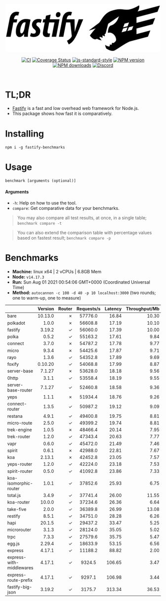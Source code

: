 <div align="center">
  <img src="https://github.com/fastify/graphics/raw/HEAD/fastify-landscape-outlined.svg" width="650" height="auto"/>
</div>

<div align="center">

[![CI](https://github.com/fastify/fastify/workflows/ci/badge.svg)](https://github.com/fastify/fastify/actions/workflows/ci.yml)
[![Coverage Status](https://coveralls.io/repos/github/fastify/fastify/badge.svg?branch=master)](https://coveralls.io/github/fastify/fastify?branch=master)
[![js-standard-style](https://img.shields.io/badge/code%20style-standard-brightgreen.svg?style=flat)](http://standardjs.com/)
[![NPM version](https://img.shields.io/npm/v/fastify.svg?style=flat)](https://www.npmjs.com/package/fastify)
[![NPM downloads](https://img.shields.io/npm/dm/fastify.svg?style=flat)](https://www.npmjs.com/package/fastify) [![Discord](https://img.shields.io/discord/725613461949906985)](https://discord.gg/fastify)

</div>
<br />

# TL;DR

* [Fastify](https://github.com/fastify/fastify) is a fast and low overhead web framework for Node.js.
* This package shows how fast it is comparatively.

# Installing

```
npm i -g fastify-benchmarks
```

# Usage

```
benchmark [arguments (optional)]
```

#### Arguments

* `-h`: Help on how to use the tool.
* `compare`: Get comparative data for your benchmarks.

> You may also compare all test results, at once, in a single table; `benchmark compare -t`

> You can also extend the comparison table with percentage values based on fastest result; `benchmark compare -p`
# Benchmarks

* __Machine:__ linux x64 | 2 vCPUs | 6.8GB Mem
* __Node:__ `v14.17.3`
* __Run:__ Sun Aug 01 2021 00:54:06 GMT+0000 (Coordinated Universal Time)
* __Method:__ `autocannon -c 100 -d 40 -p 10 localhost:3000` (two rounds; one to warm-up, one to measure)

|                          | Version | Router | Requests/s | Latency | Throughput/Mb |
| :--                      | --:     | --:    | :-:        | --:     | --:           |
| bare                     | 10.13.0 | ✗      | 57776.0    | 16.84   | 10.30         |
| polkadot                 | 1.0.0   | ✗      | 56608.8    | 17.19   | 10.10         |
| fastify                  | 3.19.2  | ✓      | 56060.0    | 17.39   | 10.00         |
| polka                    | 0.5.2   | ✓      | 55163.2    | 17.61   | 9.84          |
| connect                  | 3.7.0   | ✗      | 54787.2    | 17.78   | 9.77          |
| micro                    | 9.3.4   | ✗      | 54425.6    | 17.87   | 9.71          |
| rayo                     | 1.3.6   | ✓      | 54352.8    | 17.89   | 9.69          |
| foxify                   | 0.10.20 | ✓      | 54068.8    | 17.99   | 8.87          |
| server-base              | 7.1.27  | ✗      | 53628.0    | 18.18   | 9.56          |
| 0http                    | 3.1.1   | ✓      | 53558.4    | 18.19   | 9.55          |
| server-base-router       | 7.1.27  | ✓      | 52460.8    | 18.58   | 9.36          |
| yeps                     | 1.1.1   | ✗      | 51934.4    | 18.76   | 9.26          |
| connect-router           | 1.3.5   | ✓      | 50987.2    | 19.12   | 9.09          |
| restana                  | 4.9.1   | ✓      | 49400.8    | 19.75   | 8.81          |
| micro-route              | 2.5.0   | ✓      | 49399.2    | 19.74   | 8.81          |
| trek-engine              | 1.0.5   | ✗      | 48466.4    | 20.14   | 7.95          |
| trek-router              | 1.2.0   | ✓      | 47343.4    | 20.63   | 7.77          |
| vapr                     | 0.6.0   | ✓      | 45472.0    | 21.49   | 7.46          |
| spirit                   | 0.6.1   | ✗      | 42988.0    | 22.81   | 7.67          |
| koa                      | 2.13.1  | ✗      | 42452.8    | 23.05   | 7.57          |
| yeps-router              | 1.2.0   | ✓      | 42224.0    | 23.18   | 7.53          |
| spirit-router            | 0.5.0   | ✓      | 41092.8    | 23.86   | 7.33          |
| koa-isomorphic-router    | 1.0.1   | ✓      | 37852.6    | 25.93   | 6.75          |
| total.js                 | 3.4.9   | ✓      | 37741.4    | 26.00   | 11.55         |
| koa-router               | 10.0.0  | ✓      | 37234.6    | 26.36   | 6.64          |
| take-five                | 2.0.0   | ✓      | 36389.8    | 26.99   | 13.08         |
| restify                  | 8.5.1   | ✓      | 34751.0    | 28.28   | 6.26          |
| hapi                     | 20.1.5  | ✓      | 29437.2    | 33.47   | 5.25          |
| microrouter              | 3.1.3   | ✓      | 28124.0    | 35.05   | 5.02          |
| trpc                     | 7.3.3   | ✓      | 27579.6    | 35.75   | 5.47          |
| egg.js                   | 2.29.4  | ✓      | 18633.9    | 53.15   | 6.56          |
| express                  | 4.17.1  | ✓      | 11188.2    | 88.82   | 2.00          |
| express-with-middlewares | 4.17.1  | ✓      | 9324.5     | 106.65  | 3.47          |
| express-route-prefix     | 4.17.1  | ✓      | 9297.1     | 106.98  | 3.44          |
| fastify-big-json         | 3.19.2  | ✓      | 3175.7     | 313.34  | 36.53         |
